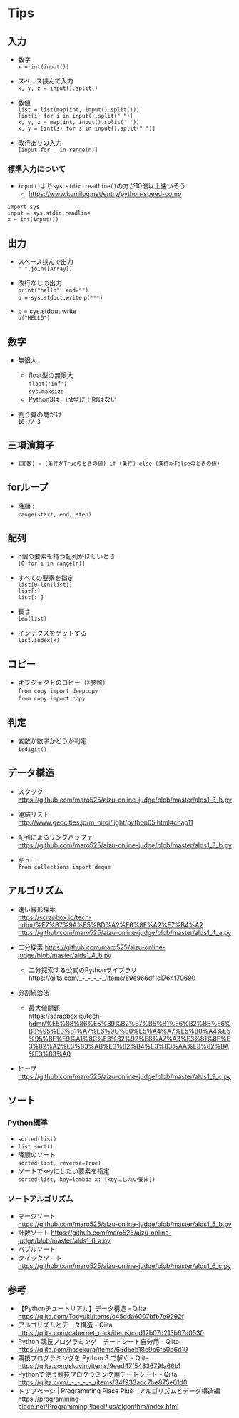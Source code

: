 # Tips

## 入力
- 数字  
`x = int(input())`

- スペース挟んで入力  
`x, y, z = input().split()`

- 数値  
`list = list(map(int, input().split()))`  
`[int(i) for i in input().split(" ")] `  
`x, y, z = map(int, input().split(' '))`  
`x, y = [int(s) for s in input().split(" ")]`

- 改行ありの入力  
`[input for _ in range(n)]`

### 標準入力について
- `input()`より`sys.stdin.readline()`の方が10倍以上速いそう
    - https://www.kumilog.net/entry/python-speed-comp  

```
import sys
input = sys.stdin.readline
x = int(input())
```

## 出力
-  スペース挟んで出力  
``" ".join([Array])``

- 改行なしの出力  
`print("hello", end="")`  
`p = sys.stdout.write` `p(***)`

- p = sys.stdout.write  
`p("HELLO")`

## 数字
- 無限大
    - float型の無限大  
    `float('inf')`  
    `sys.maxsize`
    - Python3は，int型に上限はない

- 割り算の商だけ  
`10 // 3`

## 三項演算子
- `(変数) = (条件がTrueのときの値) if (条件) else (条件がFalseのときの値)`

## forループ
- 降順 :  
`range(start, end, step)`

## 配列
- n個の要素を持つ配列がほしいとき  
`[0 for i in range(n)]`

- すべての要素を指定  
`list[0:len(list)]`  
`list[:]`  
`list[::]`  

- 長さ  
`len(list)`

- インデクスをゲットする  
`list.index(x)`

## コピー
- オブジェクトのコピー（☓参照）  
`from copy import deepcopy`  
`from copy import copy`

## 判定
- 変数が数字かどうか判定  
`isdigit()`

## データ構造
- スタック  
https://github.com/maro525/aizu-online-judge/blob/master/alds1_3_b.py

- 連結リスト  
http://www.geocities.jp/m_hiroi/light/python05.html#chap11

- 配列によるリングバッファ  
https://github.com/maro525/aizu-online-judge/blob/master/alds1_3_b.py

- キュー  
`from collections import deque`

## アルゴリズム
- 速い線形探索   
https://scrapbox.io/tech-hdmr/%E7%B7%9A%E5%BD%A2%E6%8E%A2%E7%B4%A2  
https://github.com/maro525/aizu-online-judge/blob/master/alds1_4_a.py

- 二分探索
https://github.com/maro525/aizu-online-judge/blob/master/alds1_4_b.py  
    - 二分探索する公式のPythonライブラリ  
https://qiita.com/_-_-_-_-_/items/89e966df1c1764f70690  

- 分割統治法
    - 最大値問題  
    https://scrapbox.io/tech-hdmr/%E5%88%86%E5%89%B2%E7%B5%B1%E6%B2%BB%E6%B3%95%E3%81%A7%E6%9C%80%E5%A4%A7%E5%80%A4%E5%95%8F%E9%A1%8C%E3%82%92%E8%A7%A3%E3%81%8F%E3%82%A2%E3%83%AB%E3%82%B4%E3%83%AA%E3%82%BA%E3%83%A0

- ヒープ  
https://github.com/maro525/aizu-online-judge/blob/master/alds1_9_c.py

## ソート
### Python標準
- `sorted(list)`
- `list.sort()`
- 降順のソート  
`sorted(list, reverse=True)`
- ソートでkeyにしたい要素を指定  
`sorted(list, key=lambda x: [keyにしたい要素])`

### ソートアルゴリズム
- マージソート  
https://github.com/maro525/aizu-online-judge/blob/master/alds1_5_b.py
- 計数ソート
https://github.com/maro525/aizu-online-judge/blob/master/alds1_6_a.py
- バブルソート
- クイックソート  
https://github.com/maro525/aizu-online-judge/blob/master/alds1_6_c.py

## 参考
- 【Pythonチュートリアル】データ構造 - Qiita  
https://qiita.com/Tocyuki/items/c45dda6007bfb7e9292f
- アルゴリズムとデータ構造 - Qiita  
https://qiita.com/cabernet_rock/items/cdd12b07d213b67d0530
- Python 競技プログラミング　チートシート自分用 - Qiita  
https://qiita.com/hasekura/items/65d5eb18e9b6f50b6d19
- 競技プログラミングを Python 3 で解く - Qiita  
https://qiita.com/skcvim/items/9eed47f5483679fa66b1
- Pythonで使う競技プログラミング用チートシート - Qiita  
https://qiita.com/_-_-_-_-_/items/34f933adc7be875e61d0
- トップページ | Programming Place Plus　アルゴリズムとデータ構造編  
https://programming-place.net/ProgrammingPlacePlus/algorithm/index.html

